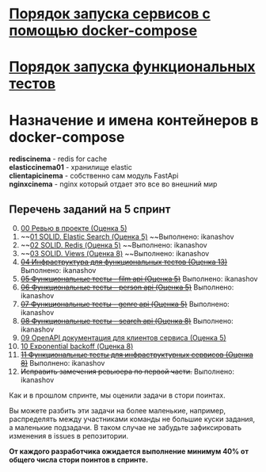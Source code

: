 # [Порядок запуска сервисов с помощью docker-compose](docker_service.md)
# [Порядок запуска функциональных тестов](./tests/README.md)

# Назначение и имена контейнеров в docker-compose
**rediscinema** - redis for cache  
**elasticcinema01** - хранилище elastic  
**clientapicinema** - собственно сам модуль FastApi  
**nginxcinema** - nginx который отдает это все во внешний мир  

## Перечень заданий на 5 спринт
0. [00 Ревью в проекте (Оценка 5)](./tasks/00_review.md)  
1. ~~[01 SOLID. Elastic Search (Оценка 5)](./tasks/01_SOLID_ES.md) ~~Выполнено: ikanashov  
2. ~~[02 SOLID. Redis (Оценка 5)](./tasks/02_SOLID_redis.md) ~~Выполнено: ikanashov  
3. ~~[03 SOLID. Views (Оценка 8)](./tasks/03_SOLID_views.md) ~~Выполнено: ikanashov  
4. ~~[04 Инфраструктура для функциональных тестов (Оценка 13)](./tasks/04_functional_test_infra.md)~~ Выполнено: ikanashov  
5. ~~[05 Функциональные тесты - film api (Оценка 5)](./tasks/05_functional_test_film.md)~~ Выполнено: ikanashov  
6. ~~[06 Функциональные тесты - person api (Оценка 5)](./tasks/06_functional_test_person.md)~~ Выполнено: ikanashov  
7. ~~[07 Функциональные тесты - genre api (Оценка 5)](./tasks/07_functional_test_genre.md)~~ Выполнено: ikanashov 
8. ~~[08 Функциональные тесты - search api (Оценка 8)](./tasks/08_functional_test_search.md)~~ Выполнено: ikanashov  
9. [09 OpenAPI документация для клиентов сервиса (Оценка 5)](./tasks/09_openapi.md)  
10. [10 Exponential backoff (Оценка 8)](./tasks/10_backoff.md)  
11. ~~[11 Функциональные тесты для инфраструктурных сервисов (Оценка 8)](https://github.com/ikanashov/Async_API_sprint_2/issues/15)~~ Выполнено: ikanashov  
12. ~~Исправить замечения ревьюера по первой части.~~ Выполнено: ikanashov  

Как и в прошлом спринте, мы оценили задачи в стори поинтах.

Вы можете разбить эти задачи на более маленькие, например, распределять между участниками команды не большие куски задания, а маленькие подзадачи. В таком случае не забудьте зафиксировать изменения в issues в репозитории.

**От каждого разработчика ожидается выполнение минимум 40% от общего числа стори поинтов в спринте.**
